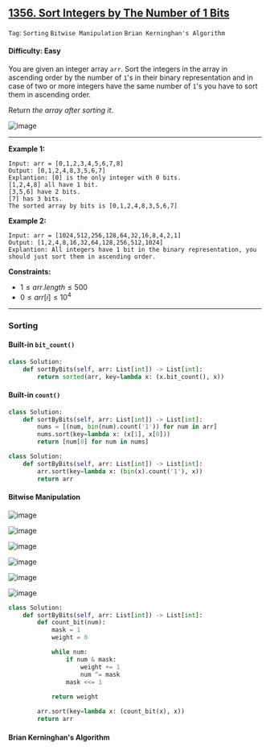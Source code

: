 ## [1356. Sort Integers by The Number of 1 Bits](https://leetcode.com/problems/sort-integers-by-the-number-of-1-bits)

```Tag```: ```Sorting``` ```Bitwise Manipulation``` ```Brian Kerninghan's Algorithm```

#### Difficulty: Easy

You are given an integer array ```arr```. Sort the integers in the array in ascending order by the number of ```1```'s in their binary representation and in case of two or more integers have the same number of ```1```'s you have to sort them in ascending order.

Return _the array after sorting it_.

![image](https://github.com/quananhle/Python/assets/35042430/3e168fbb-5e70-42c6-89c8-f6d539c719cd)

---

__Example 1:__
```
Input: arr = [0,1,2,3,4,5,6,7,8]
Output: [0,1,2,4,8,3,5,6,7]
Explantion: [0] is the only integer with 0 bits.
[1,2,4,8] all have 1 bit.
[3,5,6] have 2 bits.
[7] has 3 bits.
The sorted array by bits is [0,1,2,4,8,3,5,6,7]
```

__Example 2:__
```
Input: arr = [1024,512,256,128,64,32,16,8,4,2,1]
Output: [1,2,4,8,16,32,64,128,256,512,1024]
Explantion: All integers have 1 bit in the binary representation, you should just sort them in ascending order.
```

__Constraints:__

- $1 \le arr.length \le 500$
- $0 \le arr[i] \le 10^4$

---

### Sorting

#### Built-in ```bit_count()```

```Python
class Solution:
    def sortByBits(self, arr: List[int]) -> List[int]:
        return sorted(arr, key=lambda x: (x.bit_count(), x))
```

#### Built-in ```count()```

```Python
class Solution:
    def sortByBits(self, arr: List[int]) -> List[int]:
        nums = [(num, bin(num).count('1')) for num in arr]
        nums.sort(key=lambda x: (x[1], x[0]))
        return [num[0] for num in nums]
```

```Python
class Solution:
    def sortByBits(self, arr: List[int]) -> List[int]:
        arr.sort(key=lambda x: (bin(x).count('1'), x))
        return arr
```

#### Bitwise Manipulation

![image](https://github.com/quananhle/Python/assets/35042430/c7a29b77-c19a-4ee5-a7ee-1805df44473e)

![image](https://github.com/quananhle/Python/assets/35042430/81e17656-0340-447e-81f4-32fd82ff16f6)

![image](https://github.com/quananhle/Python/assets/35042430/f2758175-fdd1-4230-b2ad-2201dc205af5)

![image](https://github.com/quananhle/Python/assets/35042430/a61116f9-b5a2-4213-a4f2-c7149db8c170)

![image](https://github.com/quananhle/Python/assets/35042430/02be9a06-dcc9-457b-9f27-02baf3d859ba)

![image](https://github.com/quananhle/Python/assets/35042430/f3bbff01-8675-4c0f-b727-6515b29e6294)

```Python
class Solution:
    def sortByBits(self, arr: List[int]) -> List[int]:
        def count_bit(num):
            mask = 1
            weight = 0

            while num:
                if num & mask:
                    weight += 1
                    num ^= mask
                mask <<= 1
            
            return weight

        arr.sort(key=lambda x: (count_bit(x), x))
        return arr
```

#### Brian Kerninghan's Algorithm

```Python

```

